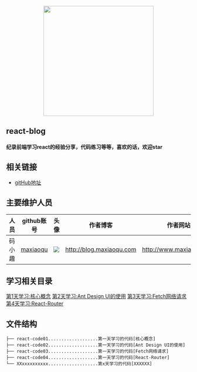 <p align="center">
    <a href="http://www.maxiaoqu.com/">
        <img width="300" src="http://www.maxiaoqu.com/maxiaoqu.png">
    </a>
</p>

<h2>
    react-blog
    <h4>纪录前端学习react的经验分享，代码练习等等，喜欢的话，欢迎star</h4>
</h2>


## 相关链接
- [gitHub地址](https://github.com/maxiaoqu/react-study)

## 主要维护人员
|人员|github账号|头像|作者博客|作者网站|联系邮箱|
|---|---|---|---|---|---|
|码小趣|[maxiaoqu](https://github.com/maxiaoqu) |  ![](https://avatars1.githubusercontent.com/u/25891598?s=60&v=4)|http://blog.maxiaoqu.com|http://www.maxiaoqu.com|maxiaoqu@gmail.com


## 学习相关目录
[第1天学习:核心概念](/react-code01/)
[第2天学习:Ant Design UI的使用](/react-code02/)
[第3天学习:Fetch网络请求](/react-code02/)
[第4天学习:React-Router](/react-code02/)

## 文件结构
```shell
├── react-code01...................第一天学习的代码[核心概念]
├── react-code02...................第一天学习的代码[Ant Design UI的使用]
├── react-code03...................第一天学习的代码[Fetch网络请求]
├── react-code04...................第一天学习的代码[React-Router]
└── XXxxxxxxxxxx...................第x天学习的代码[XXXXXX]
```